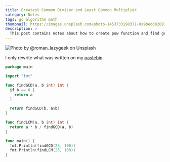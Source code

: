 ```yaml
---
title: Greatest Common Divisor and Least Common Multiplier
category: Notes
tags: go algorithm math
thumbnail: https://images.unsplash.com/photo-1453733190371-0a9bedd82893?w=1920
description: >
  This post contains notes about how to create pow function and find greatest common divisor & least common multiplier
---
```


![Photo by @roman_lazygeek on Unsplash](https://images.unsplash.com/photo-1453733190371-0a9bedd82893?w=1920)

I only rewrite what was written on my [pastebin](https://pastebin.com/eDNgaM7F)

```go
package main

import "fmt"

func findGCD(a, b int) int {
  if b == 0 {
    return a
  }

  return findGCD(b, a%b)
}

func findLCM(a, b int) int {
  return a * b / findGCD(a, b)
}

func main() {
  fmt.Println(findGCD(25, 100))
  fmt.Println(findLCM(25, 100))
}
```